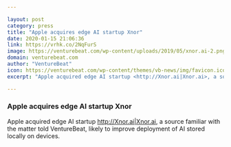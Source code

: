 ```yaml
---

layout: post
category: press
title: "Apple acquires edge AI startup Xnor"
date: 2020-01-15 21:06:36
link: https://vrhk.co/2NqFurS
image: https://venturebeat.com/wp-content/uploads/2019/05/xnor.ai-2.png?w=1200&strip=all
domain: venturebeat.com
author: "VentureBeat"
icon: https://venturebeat.com/wp-content/themes/vb-news/img/favicon.ico
excerpt: "Apple acquired edge AI startup <http://Xnor.ai|Xnor.ai>, a source familiar with the matter told VentureBeat, likely to improve deployment of AI stored locally on devices."

---
```


### Apple acquires edge AI startup Xnor

Apple acquired edge AI startup <http://Xnor.ai|Xnor.ai>, a source familiar with the matter told VentureBeat, likely to improve deployment of AI stored locally on devices.